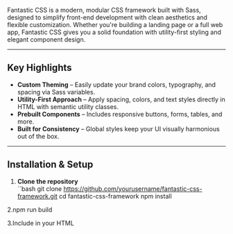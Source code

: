 
Fantastic CSS is a modern, modular CSS framework built with Sass, designed to simplify front-end development with clean aesthetics and flexible customization. Whether you're building a landing page or a full web app, Fantastic CSS gives you a solid foundation with utility-first styling and elegant component design.

---

##  Key Highlights

- **Custom Theming** – Easily update your brand colors, typography, and spacing via Sass variables.
-  **Utility-First Approach** – Apply spacing, colors, and text styles directly in HTML with semantic utility classes.
-  **Prebuilt Components** – Includes responsive buttons, forms, tables, and more.
-  **Built for Consistency** – Global styles keep your UI visually harmonious out of the box.

---

## Installation & Setup

1. **Clone the repository**  
``bash
git clone https://github.com/yourusername/fantastic-css-framework.git
cd fantastic-css-framework
npm install

2.npm run build

3.Include in your HTML
<link rel="stylesheet" href="dist/style.css" />

